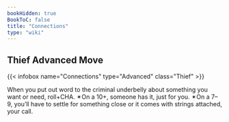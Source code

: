 ```yaml
---
bookHidden: true
BookToC: false
title: "Connections"
type: "wiki"
---
```

## Thief Advanced Move
{{< infobox name="Connections" type="Advanced" class="Thief" >}}

When you put out word to the criminal underbelly about something you want or need, roll+CHA. ✴On a 10+, someone has it, just for you. ✴On a 7–9, you’ll have to settle for something close or it comes with strings attached, your call.